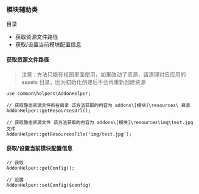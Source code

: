 ### 模块辅助类

目录

- 获取资源文件路径
- 获取/设置当前模块配置信息

#### 获取资源文件路径

> 注意 : 方法只能在视图里面使用，如果改动了资源，请清理对应应用的 assets 目录，因为初始化创建后不会再重新创建资源

```
use common\helpers\AddonHelper;
```

```
// 获取静态资源文件所在目录 该方法获取的内容为 addons\[模块]\resources\ 目录
AddonHelper::getResourcesUrl();

// 获取静态资源文件 该方法获取的内容为 addons\[模块]\resources\img\test.jpg 文件
AddonHelper::getResourcesFile('img/test.jpg');
```

#### 获取/设置当前模块配置信息

```
// 获取
AddonHelper::getConfig();

// 设置
AddonHelper::setConfig($config)
```